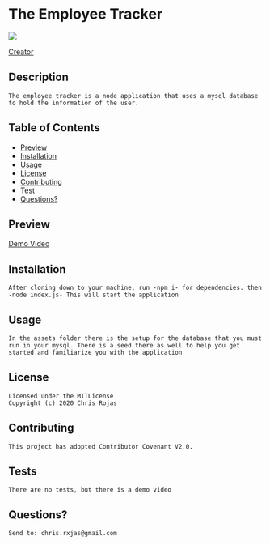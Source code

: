 
  # The Employee Tracker
  ![](https://img.shields.io/badge/License-MITLicense-yellow)

  [Creator](https://github.com/Rxjas)

  ## Description 
    The employee tracker is a node application that uses a mysql database to hold the information of the user.

  ## Table of Contents
  * [Preview](#Preview)
  * [Installation](#Installation)
  * [Usage](#Usage)
  * [License](#License)
  * [Contributing](#Contributing)
  * [Test](#Tests)
  * [Questions?](#Questions?)
     
  ## Preview

  [Demo Video](https://drive.google.com/file/d/1rblyzg44p9rvAbqAFq4k8OZVHfmKJth2/view)

  ## Installation
    After cloning down to your machine, run -npm i- for dependencies. then -node index.js- This will start the application

  ## Usage
    In the assets folder there is the setup for the database that you must run in your mysql. There is a seed there as well to help you get started and familiarize you with the application

  ## License
    Licensed under the MITLicense
    Copyright (c) 2020 Chris Rojas

  ## Contributing
    This project has adopted Contributor Covenant V2.0. 

  ## Tests
    There are no tests, but there is a demo video

  ## Questions?
    Send to: chris.rxjas@gmail.com


